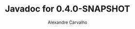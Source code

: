 ---
title: Javadoc for 0.4.0-SNAPSHOT
author: Alexandre Carvalho
menu_title: 0.4.0-SNAPSHOT
category: javadoc_docs
layout: iframe
iframe_url: /docs/0.4.0-SNAPSHOT/javadoc/overview-summary.html
order: 1
---